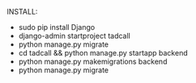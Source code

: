 INSTALL:

 * sudo pip install Django
 * django-admin startproject tadcall
 * python manage.py migrate
 * cd tadcall && python manage.py startapp backend
 * python manage.py makemigrations backend
 * python manage.py migrate

